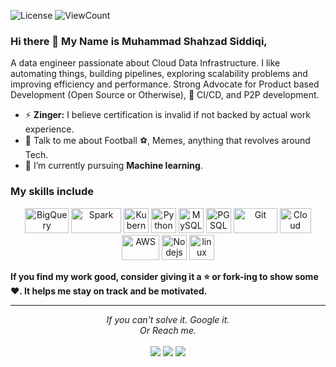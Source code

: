 
![License](https://img.shields.io/github/license/shezis/shezis?style=flat)
![ViewCount](https://views.whatilearened.today/views/github/shezis/shezis.svg?cache=remove)

### Hi there 👋 My Name is Muhammad Shahzad Siddiqi,

A data engineer passionate about Cloud Data Infrastructure. I like automating things, building pipelines, exploring scalability problems and improving efficiency and performance. Strong Advocate for Product based Development (Open Source or Otherwise), 🚀 CI/CD, and P2P development.


- ⚡ **Zinger:** I believe certification is invalid if not backed by actual work experience.
- 💬 Talk to me about Football :soccer:, Memes, anything that revolves around Tech.
- 🌱 I’m currently pursuing **Machine learning**.

### My skills include

<p align="center">
	<img title="BigQuery" alt="BigQuery" src="https://cdn.worldvectorlogo.com/logos/google-bigquery-logo-1.svg" width="70" height="40" />
	<img title="Spark" alt="Spark" src="https://raw.githubusercontent.com/Thomas-George-T/Thomas-George-T/master/assets/apache_spark.svg" width="80" height="40" />
	<img title="Kubernetes" alt="Kubernetes" src="https://www.svgrepo.com/show/376321/google-gke.svg" width="40" height="40" />
	<img title="Python" alt="Python" src="https://raw.githubusercontent.com/Thomas-George-T/Thomas-George-T/master/assets/python.svg" width="40" height="40" />
	<img title="MySQL" alt="MySQL" src="https://raw.githubusercontent.com/Thomas-George-T/Thomas-George-T/master/assets/mysql.svg" width="40" height="40" />
	<img title="PGSQL" alt="PGSQL" src="https://upload.wikimedia.org/wikipedia/commons/thumb/2/29/Postgresql_elephant.svg/1985px-Postgresql_elephant.svg.png" height="40" />
	<img title="Git" alt="Git" src="https://raw.githubusercontent.com/Thomas-George-T/Thomas-George-T/master/assets/git.svg" width="70" height="40" />
	<img title="Cloud Functions" alt="Cloud Functions" src="https://seeklogo.com/images/G/google-cloud-functions-logo-AECD57BFA2-seeklogo.com.png" width="50" height="40" />	
	<img title="AWS" alt="AWS" src="https://raw.githubusercontent.com/Thomas-George-T/Thomas-George-T/master/assets/aws.svg" width="60" height="40" />
	<img title="Kafka" alt="Nodejs" src="https://seeklogo.com/images/N/nodejs-logo-FBE122E377-seeklogo.com.png" width="40" height="40" />
	<img title="linux" alt="linux" src="https://raw.githubusercontent.com/Thomas-George-T/Thomas-George-T/master/assets/linux-tux.svg" width="40" />
</p>


    
**If you find my work good, consider giving it a :star: or fork-ing to show some :heart:. It helps me stay on track and be motivated.**
<hr>
<p align="center">
   <i>If you can't solve it. Google it.</i>
   <br>
   <i>Or Reach me.</i>
   <br>
<br>	
<a target="_blank" href="https://www.linkedin.com/in/muhammad-shahzad-siddiqi"><img src="https://img.shields.io/badge/-LinkedIn-0077B5?style=for-the-badge&logo=Linkedin&logoColor=white"></img></a>
<a target="_blank" href="mailto:siddiqi.shahzad@gmail.com"><img src="https://img.shields.io/badge/-Gmail-D14836?style=for-the-badge&logo=Gmail&logoColor=white"></img></a>
<a target="_blank" href="https://twitter.com/shezi27"><img src="https://img.shields.io/badge/-Twitter-1DA1F2?style=for-the-badge&logo=Twitter&logoColor=white"></img></a>
<br>
</p>
